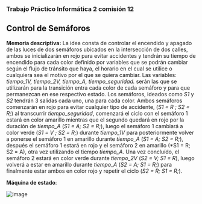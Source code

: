 ### Trabajo Práctico Informática 2 comisión 12

## Control de Semáforos

__Memoria descriptiva:__ La idea consta de controlar el encendido y apagado de las luces de dos semáforos ubicados en la intersección de dos calles, ambos se inicializarán en rojo para evitar accidentes y tendrán su tiempo de encendido para cada color definido por variables que se podrán cambiar según el flujo de tránsito que haya, el horario en el cual se utilice o cualquiera sea el motivo por el que se quiera cambiar. Las variables: *tiempo_1V, tiempo_2V, tiempo_A, tiempo_seguridad.* serán las que se utilizarán para la transición entra cada color de cada semáforo y para que permanezcan en ese respectivo estado. Los semáforos, ideados como *S1* y *S2* tendrán 3 salidas cada uno, una para cada color.
Ambos semáforos comenzarán en rojo para evitar cualquier tipo de accidente, (*S1 = R ; S2 = R;*) al transcurrir *tiempo_seguridad*, comenzará el ciclo con el semáforo 1 estará en color amarillo mientras que el segundo quedará en rojo por la duración de *tiempo_A* (*S1 = A; S2 = R;*), luego el semáforo 1 cambiará a color verde (*S1 = V ; S2 = R;*) durante *tiempo_1V* para posteriormente volver a ponerse el semáforo 1 en amarillo durante *tiempo_A* (*S1 = A; S2 = R;*), después el semáforo 1 estará en rojo y el semáforo 2 en amarillo (*S1 = R; S2 = A), otra vez utilizando el tiempo *tiempo_A*. Una vez concluído, el semáforo 2 estará en color verde durante *tiempo_2V* (*S2 = V; S1 = R*), luego volverá a estar en amarillo durante *tiempo_A* (*S2 = A; S1 = R;*) para finalmente estar ambos en color rojo y repetir el ciclo (*S2 = R; S1 = R;*).

__Máquina de estado__:

![image](https://user-images.githubusercontent.com/82192142/141988992-31e3533e-07df-44a0-b8eb-a55f08701522.png)
